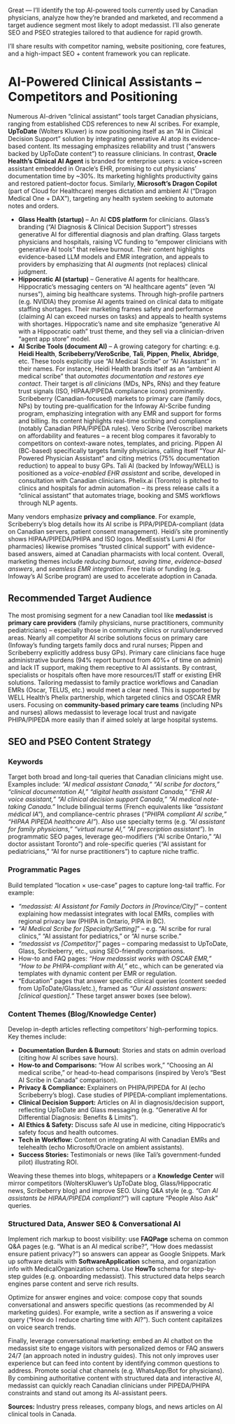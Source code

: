 Great — I’ll identify the top AI-powered tools currently used by Canadian physicians, analyze how they’re branded and marketed, and recommend a target audience segment most likely to adopt medassist. I’ll also generate SEO and PSEO strategies tailored to that audience for rapid growth.

I’ll share results with competitor naming, website positioning, core features, and a high-impact SEO + content framework you can replicate.


# AI-Powered Clinical Assistants – Competitors and Positioning

Numerous AI-driven “clinical assistant” tools target Canadian physicians, ranging from established CDS references to new AI scribes. For example, **UpToDate** (Wolters Kluwer) is now positioning itself as an “AI in Clinical Decision Support” solution by integrating generative AI atop its evidence-based content. Its messaging emphasizes reliability and trust (“answers backed by UpToDate content”) to reassure clinicians.  In contrast, **Oracle Health’s Clinical AI Agent** is branded for enterprise users: a voice+screen assistant embedded in Oracle’s EHR, promising to cut physicians’ documentation time by \~30%. Its marketing highlights productivity gains and restored patient–doctor focus.  Similarly, **Microsoft’s Dragon Copilot** (part of Cloud for Healthcare) merges dictation and ambient AI (“Dragon Medical One + DAX”), targeting any health system seeking to automate notes and orders.

* **Glass Health (startup)** – An AI **CDS platform** for clinicians. Glass’s branding (“AI Diagnosis & Clinical Decision Support”) stresses generative AI for differential diagnosis and plan drafting. Glass targets physicians and hospitals, raising VC funding to “empower clinicians with generative AI tools” that relieve burnout. Their content highlights evidence-based LLM models and EMR integration, and appeals to providers by emphasizing that AI *augments* (not replaces) clinical judgment.
* **Hippocratic AI (startup)** – Generative AI agents for healthcare. Hippocratic’s messaging centers on “AI healthcare agents” (even “AI nurses”), aiming big healthcare systems. Through high-profile partners (e.g. NVIDIA) they promise AI agents trained on clinical data to mitigate staffing shortages. Their marketing frames safety and performance (claiming AI can exceed nurses on tasks) and appeals to health systems with shortages. Hippocratic’s name and site emphasize “generative AI with a Hippocratic oath” trust theme, and they sell via a clinician-driven “agent app store” model.
* **AI Scribe Tools (document AI)** – A growing category for charting: e.g. **Heidi Health**, **Scribeberry/VeroScribe**, **Tali**, **Pippen**, **Phelix**, **Abridge**, etc. These tools explicitly use “AI Medical Scribe” or “AI Assistant” in their names. For instance, Heidi Health brands itself as an “ambient AI medical scribe” that *automates documentation and restores eye contact*. Their target is *all clinicians* (MDs, NPs, RNs) and they feature trust signals (ISO, HIPAA/PIPEDA compliance icons) prominently. Scribeberry (Canadian-focused) markets to primary care (family docs, NPs) by touting pre-qualification for the Infoway AI-Scribe funding program, emphasizing integration with any EMR and support for forms and billing. Its content highlights real-time scribing and compliance (notably Canadian PIPA/PIPEDA rules). Vero Scribe (Veroscribe) markets on affordability and features – a recent blog compares it favorably to competitors on context-aware notes, templates, and pricing. Pippen AI (BC-based) specifically targets family physicians, calling itself “Your AI-Powered Physician Assistant” and citing metrics (75% documentation reduction) to appeal to busy GPs. Tali AI (backed by Infoway/WELL) is positioned as a *voice-enabled EHR assistant* and scribe, developed in consultation with Canadian clinicians. Phelix.ai (Toronto) is pitched to clinics and hospitals for admin automation – its press release calls it a “clinical assistant” that automates triage, booking and SMS workflows through NLP agents.

Many vendors emphasize **privacy and compliance**. For example, Scribeberry’s blog details how its AI scribe is PIPA/PIPEDA-compliant (data on Canadian servers, patient consent management). Heidi’s site prominently shows HIPAA/PIPEDA/PHIPA and ISO logos. MedEssist’s Lumi AI (for pharmacies) likewise promises “trusted clinical support” with evidence-based answers, aimed at Canadian pharmacists with local content. Overall, marketing themes include *reducing burnout*, *saving time*, *evidence-based answers*, and *seamless EMR integration*. Free trials or funding (e.g. Infoway’s AI Scribe program) are used to accelerate adoption in Canada.

## Recommended Target Audience

The most promising segment for a new Canadian tool like **medassist** is **primary care providers** (family physicians, nurse practitioners, community pediatricians) – especially those in community clinics or rural/underserved areas. Nearly all competitor AI scribe solutions focus on primary care (Infoway’s funding targets family docs and rural nurses; Pippen and Scribeberry explicitly address busy GPs). Primary care clinicians face huge administrative burdens (94% report burnout from 40%+ of time on admin) and lack IT support, making them receptive to AI assistants. By contrast, specialists or hospitals often have more resources/IT staff or existing EHR solutions. Tailoring medassist to family practice workflows and Canadian EMRs (Oscar, TELUS, etc.) would meet a clear need. This is supported by WELL Health’s Phelix partnership, which targeted clinics and OSCAR EMR users. Focusing on **community-based primary care teams** (including NPs and nurses) allows medassist to leverage local trust and navigate PHIPA/PIPEDA more easily than if aimed solely at large hospital systems.

## SEO and PSEO Content Strategy

### Keywords

Target both broad and long-tail queries that Canadian clinicians might use. Examples include: *“AI medical assistant Canada,” “AI scribe for doctors,” “clinical documentation AI,” “digital health assistant Canada,” “EHR AI voice assistant,” “AI clinical decision support Canada,” “AI medical note-taking Canada.”* Include bilingual terms (French equivalents like *“assistant médical IA”*), and compliance-centric phrases (*“PHIPA compliant AI scribe,” “HIPAA PIPEDA healthcare AI”*). Also use specialty terms (e.g. *“AI assistant for family physicians,” “virtual nurse AI,” “AI prescription assistant”*).  In programmatic SEO pages, leverage geo-modifiers (“AI scribe Ontario,” “AI doctor assistant Toronto”) and role-specific queries (“AI assistant for pediatricians,” “AI for nurse practitioners”) to capture niche traffic.

### Programmatic Pages

Build templated “location × use-case” pages to capture long-tail traffic. For example:

* *“medassist: AI Assistant for Family Doctors in \[Province/City]*” – content explaining how medassist integrates with local EMRs, complies with regional privacy law (PHIPA in Ontario, PIPA in BC).
* *“AI Medical Scribe for \[Specialty/Setting]*” – e.g. “AI scribe for rural clinics,” “AI assistant for pediatrics,” or “AI nurse scribe.”
* *“medassist vs \[Competitor]”* pages – comparing medassist to UpToDate, Glass, Scribeberry, etc., using SEO-friendly comparisons.
* How-to and FAQ pages: *“How medassist works with OSCAR EMR,” “How to be PHIPA-compliant with AI,”* etc., which can be generated via templates with dynamic content per EMR or regulation.
* “Education” pages that answer specific clinical queries (content seeded from UpToDate/Glass/etc.), framed as *“Our AI assistant answers: \[clinical question].”* These target answer boxes (see below).

### Content Themes (Blog/Knowledge Center)

Develop in-depth articles reflecting competitors’ high-performing topics. Key themes include:

* **Documentation Burden & Burnout:** Stories and stats on admin overload (citing how AI scribes save hours).
* **How-to and Comparisons:** “How AI scribes work,” “Choosing an AI medical scribe,” or head-to-head comparisons (inspired by Vero’s “Best AI Scribe in Canada” comparison).
* **Privacy & Compliance:** Explainers on PHIPA/PIPEDA for AI (echo Scribeberry’s blog). Case studies of PIPEDA-compliant implementations.
* **Clinical Decision Support:** Articles on AI in diagnosis/decision support, reflecting UpToDate and Glass messaging (e.g. “Generative AI for Differential Diagnosis: Benefits & Limits”).
* **AI Ethics & Safety:** Discuss safe AI use in medicine, citing Hippocratic’s safety focus and health outcomes.
* **Tech in Workflow:** Content on integrating AI with Canadian EMRs and telehealth (echo Microsoft/Oracle on ambient assistants).
* **Success Stories:** Testimonials or news (like Tali’s government-funded pilot) illustrating ROI.

Weaving these themes into blogs, whitepapers or a **Knowledge Center** will mirror competitors (WoltersKluwer’s UpToDate blog, Glass/Hippocratic news, Scribeberry blog) and improve SEO. Using Q\&A style (e.g. *“Can AI assistants be HIPAA/PIPEDA compliant?”*) will capture “People Also Ask” queries.

### Structured Data, Answer SEO & Conversational AI

Implement rich markup to boost visibility: use **FAQPage** schema on common Q\&A pages (e.g. “What is an AI medical scribe?”, “How does medassist ensure patient privacy?”) so answers can appear as Google Snippets. Mark up software details with **SoftwareApplication** schema, and organization info with MedicalOrganization schema. Use **HowTo** schema for step-by-step guides (e.g. onboarding medassist). This structured data helps search engines parse content and serve rich results.

Optimize for answer engines and voice: compose copy that sounds conversational and answers specific questions (as recommended by AI marketing guides). For example, write a section as if answering a voice query (“How do I reduce charting time with AI?”). Such content capitalizes on voice search trends.

Finally, leverage conversational marketing: embed an AI chatbot on the medassist site to engage visitors with personalized demos or FAQ answers 24/7 (an approach noted in industry guides). This not only improves user experience but can feed into content by identifying common questions to address. Promote social chat channels (e.g. WhatsApp/Bot for physicians). By combining authoritative content with structured data and interactive AI, medassist can quickly reach Canadian clinicians under PIPEDA/PHIPA constraints and stand out among its AI-assistant peers.

**Sources:** Industry press releases, company blogs, and news articles on AI clinical tools in Canada.
